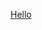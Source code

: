
<meta property="og:title"       content="Discord Usage Videos">
<meta property="og:description" content="This page contains a carousel of videos that descript how to use Discord to learn about the formR platorm -- from configuring your development workstation, to building a remote web server to creating a React app to manuage your data.">
<meta property="og:url"         content="https://formr.net/">
<meta property="og:image"       content="https://suzeeparker.github.io/FRDocs_dev01-suzee/assets/formr-icon.png">

<!-- ![formR Icon](../assets/formr-icon.png "formR Icon") -->

[Hello](fr0601_Video-Carousel.html ':include :type=iframe controls height=850px width=1300px')

